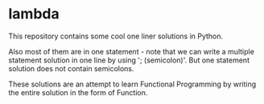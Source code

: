 # lambda

This repository contains some cool one liner solutions in Python.  
  
    
      
      
Also most of them are in one statement - note that we can write a multiple statement solution in one line by using '; (semicolon)'. But one statement solution does not contain semicolons.  
  
    
      
      
These solutions are an attempt to learn Functional Programming by writing the entire solution in the form of Function.
